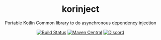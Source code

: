 <h1 align="center">korinject</h1>

<p align="center">Portable Kotlin Common library to do asynchronous dependency injection</p>

<!-- BADGES -->
<p align="center">
	<a href="https://github.com/korlibs/korinject/actions"><img alt="Build Status" src="https://github.com/korlibs/korinject/workflows/CI/badge.svg" /></a>
    <a href="https://search.maven.org/artifact/com.soywiz.korlibs.korinject/korinject"><img alt="Maven Central" src="https://img.shields.io/maven-central/v/com.soywiz.korlibs.korinject/korinject"></a>
	<a href="https://discord.korge.org/"><img alt="Discord" src="https://img.shields.io/discord/728582275884908604?logo=discord" /></a>
</p>
<!-- /BADGES -->
